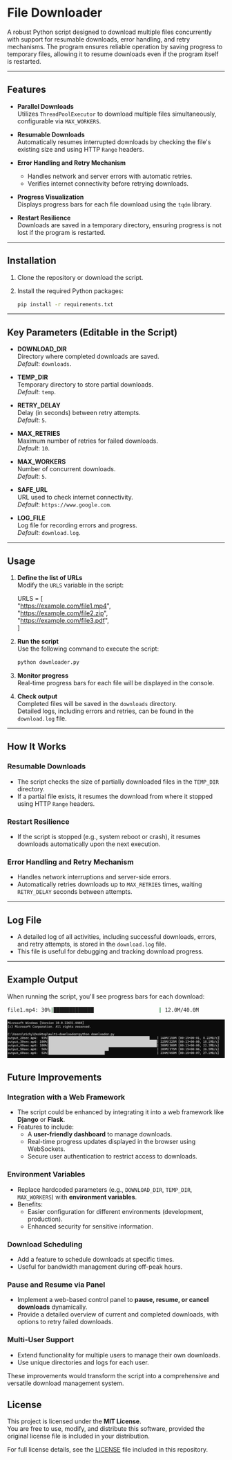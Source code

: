# File Downloader

A robust Python script designed to download multiple files concurrently with support for resumable downloads, error handling, and retry mechanisms. The program ensures reliable operation by saving progress to temporary files, allowing it to resume downloads even if the program itself is restarted.

---

## **Features**

- **Parallel Downloads**  
  Utilizes `ThreadPoolExecutor` to download multiple files simultaneously, configurable via `MAX_WORKERS`.

- **Resumable Downloads**  
  Automatically resumes interrupted downloads by checking the file's existing size and using HTTP `Range` headers.

- **Error Handling and Retry Mechanism**  
  - Handles network and server errors with automatic retries.
  - Verifies internet connectivity before retrying downloads.

- **Progress Visualization**  
  Displays progress bars for each file download using the `tqdm` library.

- **Restart Resilience**  
  Downloads are saved in a temporary directory, ensuring progress is not lost if the program is restarted.

---

## **Installation**

1. Clone the repository or download the script.
2. Install the required Python packages:

   ```bash
   pip install -r requirements.txt
   ```

---

## **Key Parameters (Editable in the Script)**

- **DOWNLOAD_DIR**  
  Directory where completed downloads are saved.  
  *Default*: `downloads`.

- **TEMP_DIR**  
  Temporary directory to store partial downloads.  
  *Default*: `temp`.

- **RETRY_DELAY**  
  Delay (in seconds) between retry attempts.  
  *Default*: `5`.

- **MAX_RETRIES**  
  Maximum number of retries for failed downloads.  
  *Default*: `10`.

- **MAX_WORKERS**  
  Number of concurrent downloads.  
  *Default*: `5`.

- **SAFE_URL**  
  URL used to check internet connectivity.  
  *Default*: `https://www.google.com`.

- **LOG_FILE**  
  Log file for recording errors and progress.  
  *Default*: `download.log`.

---

## **Usage**

1. **Define the list of URLs**  
   Modify the `URLS` variable in the script:

   URLS = [  
       "https://example.com/file1.mp4",  
       "https://example.com/file2.zip",  
       "https://example.com/file3.pdf",  
   ]

2. **Run the script**  
   Use the following command to execute the script:
    
    ```bash
   python downloader.py
   ```

3. **Monitor progress**  
   Real-time progress bars for each file will be displayed in the console.

4. **Check output**  
   Completed files will be saved in the `downloads` directory.  
   Detailed logs, including errors and retries, can be found in the `download.log` file.

---

## **How It Works**

### **Resumable Downloads**

- The script checks the size of partially downloaded files in the `TEMP_DIR` directory.  
- If a partial file exists, it resumes the download from where it stopped using HTTP `Range` headers.

### **Restart Resilience**

- If the script is stopped (e.g., system reboot or crash), it resumes downloads automatically upon the next execution.

### **Error Handling and Retry Mechanism**

- Handles network interruptions and server-side errors.  
- Automatically retries downloads up to `MAX_RETRIES` times, waiting `RETRY_DELAY` seconds between attempts.

---

## **Log File**

- A detailed log of all activities, including successful downloads, errors, and retry attempts, is stored in the `download.log` file.  
- This file is useful for debugging and tracking download progress.

---

## **Example Output**

When running the script, you'll see progress bars for each download:

```bash
file1.mp4: 30%|█████████████                     | 12.0M/40.0M
```

![Example Progress Bars](example.png)

## **Future Improvements**

### **Integration with a Web Framework**
- The script could be enhanced by integrating it into a web framework like **Django** or **Flask**.
- Features to include:
  - A **user-friendly dashboard** to manage downloads.
  - Real-time progress updates displayed in the browser using WebSockets.
  - Secure user authentication to restrict access to downloads.

### **Environment Variables**
- Replace hardcoded parameters (e.g., `DOWNLOAD_DIR`, `TEMP_DIR`, `MAX_WORKERS`) with **environment variables**.
- Benefits:
  - Easier configuration for different environments (development, production).
  - Enhanced security for sensitive information.

### **Download Scheduling**
- Add a feature to schedule downloads at specific times.
- Useful for bandwidth management during off-peak hours.

### **Pause and Resume via Panel**
- Implement a web-based control panel to **pause, resume, or cancel downloads** dynamically.
- Provide a detailed overview of current and completed downloads, with options to retry failed downloads.

### **Multi-User Support**
- Extend functionality for multiple users to manage their own downloads.
- Use unique directories and logs for each user.

These improvements would transform the script into a comprehensive and versatile download management system.

## **License**

This project is licensed under the **MIT License**.  
You are free to use, modify, and distribute this software, provided the original license file is included in your distribution.  

For full license details, see the [LICENSE](LICENSE) file included in this repository.
